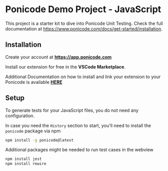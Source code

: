 # Ponicode Demo Project - JavaScript

This project is a starter kit to dive into Ponicode Unit Testing. Check the full documentation at https://www.ponicode.com/docs/get-started/installation.

## Installation
Create your account at **https://app.ponicode.com**

Install our extension for free in the **VSCode Marketplace**. 

Additional Documentation on how to install and link your extension to your Ponicode is available [**HERE**](https://ponicode.github.io)

## Setup
To generate tests for your JavaScript files, you do not need any configuration.

In case you need the `History` section to start, you'll need to install the `ponicode` package via npm
```bash
npm install -g ponicode@latest
```

Additional packages might be needed to run test cases in the webview
```bash
npm install jest
npm install rewire
```

